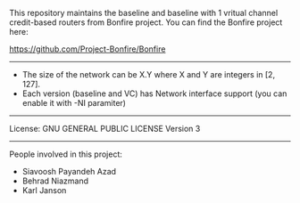 This repository maintains the baseline and baseline with 1 vritual channel credit-based routers from Bonfire project. You can find the Bonfire project here:

https://github.com/Project-Bonfire/Bonfire

----------
- The size of the network can be X.Y where X and Y are integers in [2, 127].
- Each version (baseline and VC) has Network interface support (you can enable it with -NI paramiter)
----------

License:  	GNU GENERAL PUBLIC LICENSE Version 3

----------
People involved in this project:
- Siavoosh Payandeh Azad
- Behrad Niazmand
- Karl Janson
